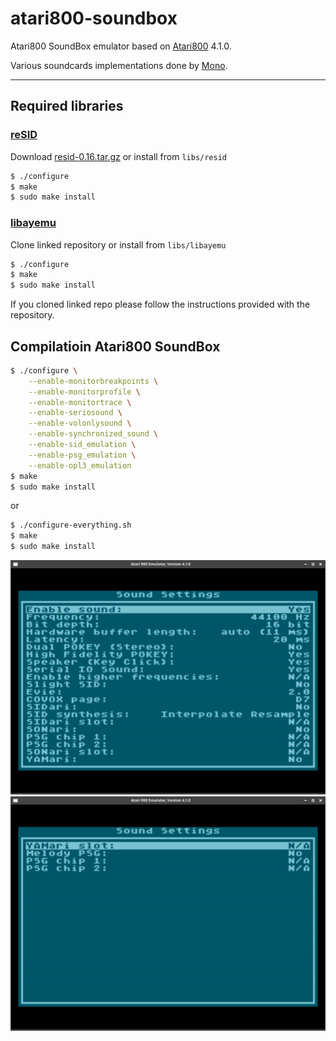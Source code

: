 # atari800-soundbox

Atari800 SoundBox emulator based on [Atari800](https://atari800.github.io/) 4.1.0.

Various soundcards implementations done by [Mono](http://mono.i-demo.pl/).

---

## Required libraries

### [reSID](http://www.zimmers.net/anonftp/pub/cbm/crossplatform/emulators/resid/index.html)

Download [resid-0.16.tar.gz](http://www.zimmers.net/anonftp/pub/cbm/crossplatform/emulators/resid/resid-0.16.tar.gz) or install from `libs/resid`

```bash
$ ./configure
$ make
$ sudo make install
```

### [libayemu](https://github.com/asashnov/libayemu)

Clone linked repository or install from `libs/libayemu`

```bash
$ ./configure
$ make
$ sudo make install
```

If you cloned linked repo please follow the instructions provided with the repository.

## Compilatioin Atari800 SoundBox

```bash
$ ./configure \
    --enable-monitorbreakpoints \
    --enable-monitorprofile \
    --enable-monitortrace \
    --enable-seriosound \
    --enable-volonlysound \
    --enable-synchronized_sound \
    --enable-sid_emulation \
    --enable-psg_emulation \
    --enable-opl3_emulation
$ make
$ sudo make install
```

or

```bash
$ ./configure-everything.sh
$ make
$ sudo make install
```

![](screen01.png)
![](screen02.png)
